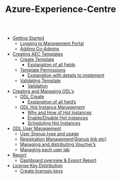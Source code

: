  

# Azure-Experience-Centre

<br><br>

<!-- TOC -->
* [Getting Started](https://github.com/Suraj2093/Azure-Experience-Centre/blob/master/docs/Getting%20Started.md)
  * [Logging to Management Portal](#logging-to-management-portal)
  * [Adding Co-Admins](#adding-co-admins)
* [Creating AEC Templates](#Creating-aec-templates)
  * [Create Template](#create-template)
    * [Explanation of all fields](#explanation-of-all-fields) 
  * [Template Permissions](#template-permissions)
    * [Explanation with details to implement](#explanation-with-details-to-implement)
  * [Validating Template](#validating-template)
    * [Validation](#validation)
* [Creating and Managing ODL’s](#creating-and-managing-ODL’s)
  * [ODL Create](#odl-create)
    * [Explanation of all field’s](#explanation-of-all-field’s)
  * [ODL Hot Instance Management](#odl-hot-instance-management) 
    * [Why and How of Hot Instances](#why-and-how-of-hot-instances)
    * [Enable/Disable Hot instances](#enable/disable-hot-instances)
    * [Scheduling Hot Instances](#scheduling-hot-instances)
* [ODL User Management](#odl-user-management)
  * [User Signup type and usage](#user-signup-type-and-usage)
  * [Registration Management(Signup link etc)](#registration-management(Signup-link-etc))
  * [Managing and distributing Voucher’s](#managing-and-distributing-voucher’s)
  * [Managing each user lab](#managing-each-user-lab)
* [Report](#Report)
  * [Dashboard overview & Export Report](#dashboard-overview-&-export-report)
* [License Key Distribution](#license-key-distribution)
  * [Create licenses keys](#create-licenses-keys)

<!-- /TOC -->

